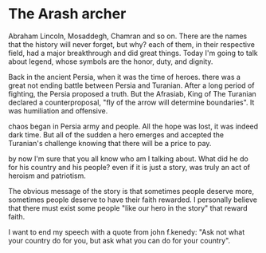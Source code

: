 # The Arash archer

Abraham Lincoln, Mosaddegh, Chamran and so on. There are the names that the history will never forget, but why?
each of them, in their respective field, had a major breakthrough and did great things. Today I'm going to talk about legend, whose symbols are the honor, duty, and dignity.

Back in the ancient Persia, when it was the time of heroes. there was a great not ending battle between Persia and Turanian. After a long period of fighting, the Persia proposed a truth. But the Afrasiab, King of The Turanian declared a counterproposal, "fly of the arrow will determine boundaries". It was humiliation and offensive.

chaos began in Persia army and people. All the hope was lost, it was indeed dark time. But all of the sudden a hero emerges and accepted the Turanian's challenge knowing that there will be a price to pay.

by now I'm sure that you all know who am I talking about. What did he do for his country and his people? even if it is just a story, was truly an act of heroism and patriotism.

The obvious message of the story is that sometimes people deserve more, sometimes people deserve to have their faith rewarded. I personally believe that there must exist some people "like our hero in the story" that reward faith.

I want to end my speech with a quote from john f.kenedy: "Ask not what your country do for you, but ask what you can do for your country".
